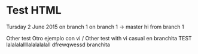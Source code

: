 # Test HTML
Tursday 2 June 2015
on branch 1 
on branch 1 -> master
hi from branch 1

Other test
Otro ejemplo con vi / Other test with vi
  casual en branchita TEST   
lalalalallllalalalalall
dfrewqwessd branchita
